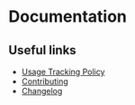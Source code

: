# Documentation



## Useful links

- [Usage Tracking Policy][USAGE_TRACKING_POLICY]
- [Contributing][CONTRIBUTING]
- [Changelog][CHANGELOG]


[USAGE_TRACKING_POLICY]: docs/USAGE_TRACKING_POLICY.md
[CONTRIBUTING]: docs/CONTRIBUTING.md
[CHANGELOG]: docs/CHANGELOG.md